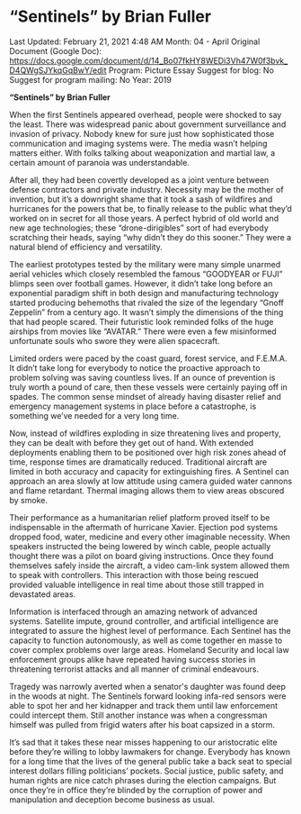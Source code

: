 # “Sentinels” by Brian Fuller

Last Updated: February 21, 2021 4:48 AM
Month: 04 - April
Original Document (Google Doc): https://docs.google.com/document/d/14_Bo07fkHY8WEDi3Vh47W0f3bvk_D4QWgSJYkqGqBwY/edit
Program: Picture Essay
Suggest for blog: No
Suggest for program mailing: No
Year: 2019

**“Sentinels” by Brian Fuller**

When the first Sentinels appeared overhead, people were shocked to say the least. There was widespread panic about government surveillance and invasion of privacy. Nobody knew for sure just how sophisticated those communication and imaging systems were. The media wasn’t helping matters either. With folks talking about weaponization and martial law, a certain amount of paranoia was understandable.

After all, they had been covertly developed as a joint venture between defense contractors and private industry. Necessity may be the mother of invention, but it’s a downright shame that it took a sash of wildfires and hurricanes for the powers that be, to finally release to the public what they’d worked on in secret for all those years. A perfect hybrid of old world and new age technologies; these “drone-dirigibles” sort of had everybody scratching their heads, saying “why didn’t they do this sooner.” They were a natural blend of efficiency and versatility.

The earliest prototypes tested by the military were many simple unarmed aerial vehicles which closely resembled the famous “GOODYEAR or FUJI” blimps seen over football games. However, it didn’t take long before an exponential paradigm shift in both design and manufacturing technology started producing behemoths that rivaled the size of the legendary “Gnoff Zeppelin” from a century ago. It wasn’t simply the dimensions of the thing that had people scared. Their futuristic look reminded folks of the huge airships from movies like “AVATAR.” There were even a few misinformed unfortunate souls who swore they were alien spacecraft.

Limited orders were paced by the coast guard, forest service, and F.E.M.A. It didn’t take long for everybody to notice the proactive approach to problem solving was saving countless lives. If an ounce of prevention is truly worth a pound of care, then these vessels were certainly paying off in spades. The common sense mindset of already having disaster relief and emergency management systems in place before a catastrophe, is something we’ve needed for a very long time.

Now, instead of wildfires exploding in size threatening lives and property, they can be dealt with before they get out of hand. With extended deployments enabling them to be positioned over high risk zones ahead of time, response times are dramatically reduced. Traditional aircraft are limited in both accuracy and capacity for extinguishing fires. A Sentinel can approach an area slowly at low attitude using camera guided water cannons and flame retardant. Thermal imaging allows them to view areas obscured by smoke.

Their performance as a humanitarian relief platform proved itself to be indispensable in the aftermath of hurricane Xavier. Ejection pod systems dropped food, water, medicine and every other imaginable necessity. When speakers instructed the being lowered by winch cable, people actually thought there was a pilot on board giving instructions. Once they found themselves safely inside the aircraft, a video cam-link system allowed them to speak with controllers. This interaction with those being rescued provided valuable intelligence in real time about those still trapped in devastated areas.

Information is interfaced through an amazing network of advanced systems. Satellite impute, ground controller, and artificial intelligence are integrated to assure the highest level of performance. Each Sentinel has the capacity to function autonomously, as well as come together en masse to cover complex problems over large areas. Homeland Security and local law enforcement groups alike have repeated having success stories in threatening terrorist attacks and all manner of criminal endeavours.

Tragedy was narrowly averted when a senator's daughter was found deep in the woods at night. The Sentinels forward looking infa-red sensors were able to spot her and her kidnapper and track them until law enforcement could intercept them. Still another instance was when a congressman himself was pulled from frigid waters after his boat capsized in a storm.

It’s sad that it takes these near misses happening to our aristocratic elite before they’re willing to lobby lawmakers for change. Everybody has known for a long time that the lives of the general public take a back seat to special interest dollars filling politicians’ pockets. Social justice, public safety, and human rights are nice catch phrases during the election campaigns. But once they’re in office they’re blinded by the corruption of power and manipulation and deception become business as usual.